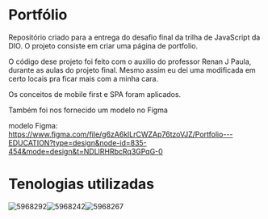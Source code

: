 # Portfólio

 Repositório criado para a entrega do desafio final da trilha de JavaScript da DIO. O projeto consiste em criar uma página de portfolio.

 O código dese projeto foi feito com o auxilio do professor Renan J Paula, durante as aulas do projeto final. Mesmo assim eu dei uma modificada em certo locais pra ficar mais com a minha cara.

 Os conceitos de mobile first e SPA foram aplicados. 
 
 Também foi nos fornecido um modelo no Figma

 modelo Figma: https://www.figma.com/file/g6zA6klLrCWZAp76tzoVJZ/Portfolio---EDUCATION?type=design&node-id=835-454&mode=design&t=NDLlRHRbcRq3GPqG-0





  # Tenologias utilizadas

![5968292](https://github.com/GuiKrieck/Decodificador-de-texto-T6One/assets/116123096/239cffdf-266e-41e1-bb1b-06c0ccb41bc6)![5968242](https://github.com/GuiKrieck/Decodificador-de-texto-T6One/assets/116123096/dba5e717-f025-44cd-b88c-500699f55f62)![5968267](https://github.com/GuiKrieck/Decodificador-de-texto-T6One/assets/116123096/d1692d7e-b7cb-4b8b-ad33-05e218044c69)
